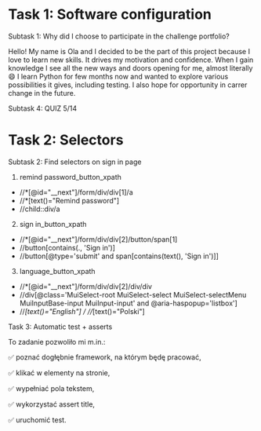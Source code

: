 # Task 1: Software configuration

Subtask 1: Why did I choose to participate in the challenge portfolio?

Hello! My name is Ola and I decided to be the part of this project because I love to learn new skills. It drives my motivation and confidence. When I gain knowledge I see all the new ways and doors opening for me, almost literally 😄
I learn Python for few months now and wanted to explore various possibilities it gives, including testing. I also hope for opportunity in carrer change in the future. 

Subtask 4: QUIZ
5/14

# Task 2: Selectors

Subtask 2: Find selectors on sign in page 

1. remind password_button_xpath
   
* //*[@id="__next"]/form/div/div[1]/a
* //*[text()="Remind password"]
* //child::div/a
   
2. sign in_button_xpath
   
* //*[@id="__next"]/form/div/div[2]/button/span[1]
* //button[contains(., 'Sign in')]
* //button[@type='submit' and span[contains(text(), 'Sign in')]]

3. language_button_xpath

* //*[@id="__next"]/form/div/div[2]/div/div
* //div[@class='MuiSelect-root MuiSelect-select MuiSelect-selectMenu MuiInputBase-input MuiInput-input' and @aria-haspopup='listbox']
* //*[text()="English"] / //*[text()="Polski"]


Task 3: Automatic test + asserts

To zadanie pozwoliło mi m.in.:

✅ poznać dogłębnie framework, na którym będę pracować,

✅ klikać w elementy na stronie,

✅ wypełniać pola tekstem,

✅ wykorzystać assert title, 

✅ uruchomić test.
